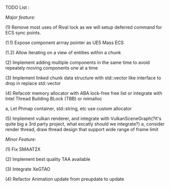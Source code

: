 TODO List : 

*Major feature*:

<!-- (1) Refactor ECS Archtype memory management : instead of using entities and component manager, using entity->Archtype->component managers.

a, You need a archtype2component managers dictionary such that all allocations of components of certain archtype can be managed in per-archtype fashion. **This way, we can eliminate memory diffusion**

b, Change the way delete an entity works: 

1, on delete, Entity at index M is invalidate, its components at index M is also destructed 

2, when a new entity is pushed into this archtype, it is placed at location M. (This means you need maintain a free list of index that are available to be allocated) 

3, We need a GC cycle that periodically and smartly (through timing the cost of GC) **do memory defragmenting**.

c, Condsider refactor Entity holding method from class instances into reference counting pointers. This way, we can add validation and archetype bit mask into Entity class (as we no longer cares about sizeof(Entity) since we use pointer now)

(2) RenderDoc debug marker for OpenGL. [check here](https://stackoverflow.com/questions/54278607/how-to-create-debugging-markers-in-opengl) -->

<!-- (1) Using RefPtr to hold GameWorld life cycle -->

<!-- (0) Adding pause command in the spin lock

(1) Enable GLM SIMD instructions -->

(1) Remove most uses of Rival lock as we will setup deferred command for ECS sync points.

(1.1) Expose component arrray pointer as UE5 Mass ECS

(1.2) Allow iterating on a view of entities within a chunk

(2) Implement adding multiple components in the same time to avoid repeately moving components one at a time

(3) Implement linked chunk data structure with std::vector like interface to drop in replace std::vector

(4) Refacotr memory allocator with ABA lock-free free list or integrate with Intel Thread Building BLock (TBB) or mimalloc

a, Let Phmap container, std::string, etc use custom allocator

(5) Implement vulkan renderer, and integrate with VulkanSceneGraph(?it's quite big a 3rd party project, what excatly should we integrate?)
a, consider render thread, draw thread design that support wide range of frame limit

*Minor Feature*:

(1) Fix SMAAT2X

(2) Implement best quality TAA available

(3) Integrate XeGTAO

(4) Refactor Animation update from preupdate to update